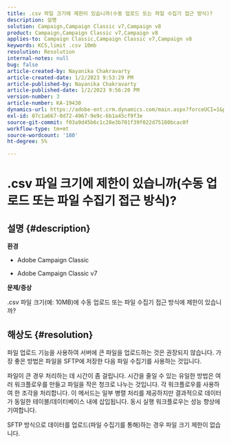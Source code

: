 ```yaml
---
title: .csv 파일 크기에 제한이 있습니까(수동 업로드 또는 파일 수집기 접근 방식)?
description: 설명
solution: Campaign,Campaign Classic v7,Campaign v8
product: Campaign,Campaign Classic v7,Campaign v8
applies-to: Campaign Classic,Campaign Classic v7,Campaign v8
keywords: KCS,limit .csv 10mb
resolution: Resolution
internal-notes: null
bug: false
article-created-by: Nayanika Chakravarty
article-created-date: 1/2/2023 9:53:29 PM
article-published-by: Nayanika Chakravarty
article-published-date: 1/2/2023 9:56:20 PM
version-number: 3
article-number: KA-19430
dynamics-url: https://adobe-ent.crm.dynamics.com/main.aspx?forceUCI=1&pagetype=entityrecord&etn=knowledgearticle&id=2e7597de-e78a-ed11-81ac-6045bd006c82
exl-id: 07c1a667-0d72-4967-9e9c-6b1a45cf9f3e
source-git-commit: f03a9d45b6c1c28e3b701f39f022d75180bcac0f
workflow-type: tm+mt
source-wordcount: '180'
ht-degree: 5%

---
```


# .csv 파일 크기에 제한이 있습니까(수동 업로드 또는 파일 수집기 접근 방식)?

## 설명 {#description}


<b>환경</b>

- Adobe Campaign Classic

- Adobe Campaign Classic v7

<b>문제/증상</b>

.csv 파일 크기(예: 10MB)에 수동 업로드 또는 파일 수집기 접근 방식에 제한이 있습니까?


## 해상도 {#resolution}


파일 업로드 기능을 사용하여 서버에 큰 파일을 업로드하는 것은 권장되지 않습니다. 가장 좋은 방법은 파일을 SFTP에 저장한 다음 파일 수집기를 사용하는 것입니다.

파일이 큰 경우 처리하는 데 시간이 좀 걸립니다. 시간을 줄일 수 있는 유일한 방법은 여러 워크플로우를 만들고 파일을 작은 청크로 나누는 것입니다. 각 워크플로우를 사용하여 한 조각을 처리합니다. 이 메서드는 일부 병렬 처리를 제공하지만 결과적으로 데이터가 동일한 테이블/데이터베이스 내에 삽입됩니다. 동시 실행 워크플로우는 성능 향상에 기여합니다.

SFTP 방식으로 데이터를 업로드(파일 수집기를 통해)하는 경우 파일 크기 제한이 없습니다.
